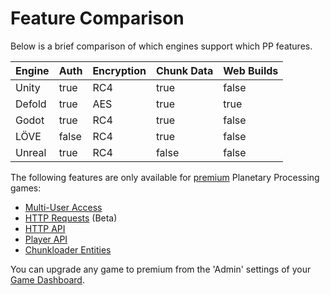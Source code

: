 # Feature Comparison

Below is a brief comparison of which engines support which PP features.

<table><thead><tr><th>Engine</th><th data-type="checkbox">Auth</th><th>Encryption</th><th data-type="checkbox">Chunk Data</th><th data-type="checkbox">Web Builds</th></tr></thead><tbody><tr><td>Unity</td><td>true</td><td>RC4</td><td>true</td><td>false</td></tr><tr><td>Defold</td><td>true</td><td>AES</td><td>true</td><td>true</td></tr><tr><td>Godot</td><td>true</td><td>RC4</td><td>true</td><td>false</td></tr><tr><td>LÖVE</td><td>false</td><td>RC4</td><td>true</td><td>false</td></tr><tr><td>Unreal</td><td>true</td><td>RC4</td><td>false</td><td>false</td></tr></tbody></table>



The following features are only available for [premium](https://www.planetaryprocessing.com/pricing) Planetary Processing games:

* [Multi-User Access](../server/git.md#collaborating-on-your-game-repository)
* [HTTP Requests](../server/lua.md#http-requests) (Beta)
* [HTTP API](../http-api/authentication.md)
* [Player API](../http-api/player-api.md)
* [Chunkloader Entities](../server/entities.md#fields)

You can upgrade any game to premium from the 'Admin' settings of your [Game Dashboard](https://panel.planetaryprocessing.io/games).
